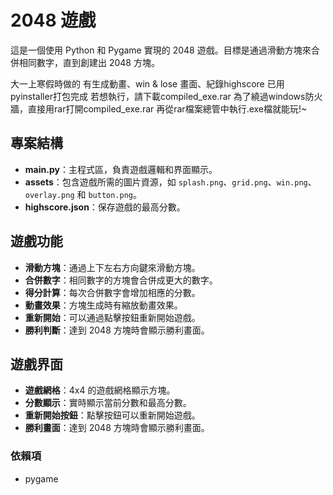 # 2048 遊戲

這是一個使用 Python 和 Pygame 實現的 2048 遊戲。目標是通過滑動方塊來合併相同數字，直到創建出 2048 方塊。

大一上寒假時做的
有生成動畫、win & lose 畫面、紀錄highscore
已用pyinstaller打包完成
若想執行，請下載compiled_exe.rar
為了繞過windows防火牆，直接用rar打開compiled_exe.rar
再從rar檔案總管中執行.exe檔就能玩!~


## 專案結構

- **main.py**：主程式區，負責遊戲邏輯和界面顯示。
- **assets**：包含遊戲所需的圖片資源，如 `splash.png`、`grid.png`、`win.png`、`overlay.png` 和 `button.png`。
- **highscore.json**：保存遊戲的最高分數。

## 遊戲功能

- **滑動方塊**：通過上下左右方向鍵來滑動方塊。
- **合併數字**：相同數字的方塊會合併成更大的數字。
- **得分計算**：每次合併數字會增加相應的分數。
- **動畫效果**：方塊生成時有縮放動畫效果。
- **重新開始**：可以通過點擊按鈕重新開始遊戲。
- **勝利判斷**：達到 2048 方塊時會顯示勝利畫面。

## 遊戲界面

- **遊戲網格**：4x4 的遊戲網格顯示方塊。
- **分數顯示**：實時顯示當前分數和最高分數。
- **重新開始按鈕**：點擊按鈕可以重新開始遊戲。
- **勝利畫面**：達到 2048 方塊時會顯示勝利畫面。

### 依賴項
- pygame
